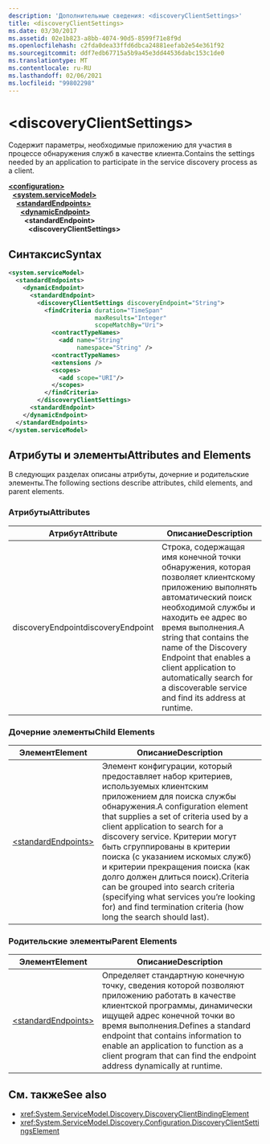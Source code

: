 ```yaml
---
description: 'Дополнительные сведения: <discoveryClientSettings>'
title: <discoveryClientSettings>
ms.date: 03/30/2017
ms.assetid: 02e1b823-a8bb-4074-90d5-8599f71e8f9d
ms.openlocfilehash: c2fda0dea33ffd6dbca24881eefab2e54e361f92
ms.sourcegitcommit: ddf7edb67715a5b9a45e3dd44536dabc153c1de0
ms.translationtype: MT
ms.contentlocale: ru-RU
ms.lasthandoff: 02/06/2021
ms.locfileid: "99802298"
---
```

# \<discoveryClientSettings>

<span data-ttu-id="9df94-102">Содержит параметры, необходимые приложению для участия в процессе обнаружения служб в качестве клиента.</span><span class="sxs-lookup"><span data-stu-id="9df94-102">Contains the settings needed by an application to participate in the service discovery process as a client.</span></span>  
  
[**\<configuration>**](../configuration-element.md)\
&nbsp;&nbsp;[**\<system.serviceModel>**](system-servicemodel.md)\
&nbsp;&nbsp;&nbsp;&nbsp;[**\<standardEndpoints>**](standardendpoints.md)\
&nbsp;&nbsp;&nbsp;&nbsp;&nbsp;&nbsp;[**\<dynamicEndpoint>**](dynamicendpoint.md)\
&nbsp;&nbsp;&nbsp;&nbsp;&nbsp;&nbsp;&nbsp;&nbsp;**\<standardEndpoint>**\
&nbsp;&nbsp;&nbsp;&nbsp;&nbsp;&nbsp;&nbsp;&nbsp;&nbsp;&nbsp;**\<discoveryClientSettings>**  
  
## <a name="syntax"></a><span data-ttu-id="9df94-103">Синтаксис</span><span class="sxs-lookup"><span data-stu-id="9df94-103">Syntax</span></span>  
  
```xml  
<system.serviceModel>
  <standardEndpoints>
    <dynamicEndpoint>
      <standardEndpoint>
        <discoveryClientSettings discoveryEndpoint="String">
          <findCriteria duration="TimeSpan"
                        maxResults="Integer"
                        scopeMatchBy="Uri">
            <contractTypeNames>
              <add name="String"
                   namespace="String" />
            <contractTypeNames>
            <extensions />
            <scopes>
              <add scope="URI"/>
            </scopes>
          </findCriteria>
        </discoveryClientSettings>
      <standardEndpoint>
    </dynamicEndpoint>
  </standardEndpoints>
</system.serviceModel>
```  
  
## <a name="attributes-and-elements"></a><span data-ttu-id="9df94-104">Атрибуты и элементы</span><span class="sxs-lookup"><span data-stu-id="9df94-104">Attributes and Elements</span></span>  

 <span data-ttu-id="9df94-105">В следующих разделах описаны атрибуты, дочерние и родительские элементы.</span><span class="sxs-lookup"><span data-stu-id="9df94-105">The following sections describe attributes, child elements, and parent elements.</span></span>  
  
### <a name="attributes"></a><span data-ttu-id="9df94-106">Атрибуты</span><span class="sxs-lookup"><span data-stu-id="9df94-106">Attributes</span></span>  
  
|<span data-ttu-id="9df94-107">Атрибут</span><span class="sxs-lookup"><span data-stu-id="9df94-107">Attribute</span></span>|<span data-ttu-id="9df94-108">Описание</span><span class="sxs-lookup"><span data-stu-id="9df94-108">Description</span></span>|  
|---------------|-----------------|  
|<span data-ttu-id="9df94-109">discoveryEndpoint</span><span class="sxs-lookup"><span data-stu-id="9df94-109">discoveryEndpoint</span></span>|<span data-ttu-id="9df94-110">Строка, содержащая имя конечной точки обнаружения, которая позволяет клиентскому приложению выполнять автоматический поиск необходимой службы и находить ее адрес во время выполнения.</span><span class="sxs-lookup"><span data-stu-id="9df94-110">A string that contains the name of the Discovery Endpoint that enables a client application to automatically search for a discoverable service and find its address at runtime.</span></span>|  
  
### <a name="child-elements"></a><span data-ttu-id="9df94-111">Дочерние элементы</span><span class="sxs-lookup"><span data-stu-id="9df94-111">Child Elements</span></span>  
  
|<span data-ttu-id="9df94-112">Элемент</span><span class="sxs-lookup"><span data-stu-id="9df94-112">Element</span></span>|<span data-ttu-id="9df94-113">Описание</span><span class="sxs-lookup"><span data-stu-id="9df94-113">Description</span></span>|  
|-------------|-----------------|  
|[\<standardEndpoints>](standardendpoints.md)|<span data-ttu-id="9df94-114">Элемент конфигурации, который предоставляет набор критериев, используемых клиентским приложением для поиска службы обнаружения.</span><span class="sxs-lookup"><span data-stu-id="9df94-114">A configuration element that supplies a set of criteria used by a client application to search for a discovery service.</span></span> <span data-ttu-id="9df94-115">Критерии могут быть сгруппированы в критерии поиска (с указанием искомых служб) и критерии прекращения поиска (как долго должен длиться поиск).</span><span class="sxs-lookup"><span data-stu-id="9df94-115">Criteria can be grouped into search criteria (specifying what services you’re looking for) and find termination criteria (how long the search should last).</span></span>|  
  
### <a name="parent-elements"></a><span data-ttu-id="9df94-116">Родительские элементы</span><span class="sxs-lookup"><span data-stu-id="9df94-116">Parent Elements</span></span>  
  
|<span data-ttu-id="9df94-117">Элемент</span><span class="sxs-lookup"><span data-stu-id="9df94-117">Element</span></span>|<span data-ttu-id="9df94-118">Описание</span><span class="sxs-lookup"><span data-stu-id="9df94-118">Description</span></span>|  
|-------------|-----------------|  
|[\<standardEndpoints>](standardendpoints.md)|<span data-ttu-id="9df94-119">Определяет стандартную конечную точку, сведения которой позволяют приложению работать в качестве клиентской программы, динамически ищущей адрес конечной точки во время выполнения.</span><span class="sxs-lookup"><span data-stu-id="9df94-119">Defines a standard endpoint that contains information to enable an application to function as a client program that can find the endpoint address dynamically at runtime.</span></span>|  
  
## <a name="see-also"></a><span data-ttu-id="9df94-120">См. также</span><span class="sxs-lookup"><span data-stu-id="9df94-120">See also</span></span>

- <xref:System.ServiceModel.Discovery.DiscoveryClientBindingElement>
- <xref:System.ServiceModel.Discovery.Configuration.DiscoveryClientSettingsElement>
